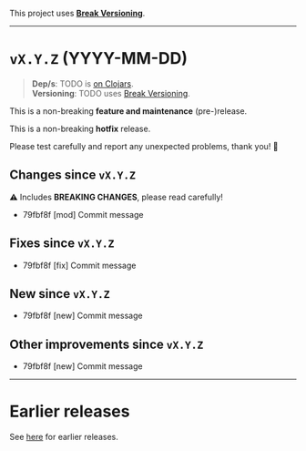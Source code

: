 This project uses [**Break Versioning**](https://www.taoensso.com/break-versioning).

---

# `vX.Y.Z` (YYYY-MM-DD)

> **Dep/s**: TODO is [on Clojars](https://clojars.org/com.taoensso/TODO/versions/X.Y.Z).  
> **Versioning**: TODO uses [Break Versioning](https://www.taoensso.com/break-versioning).

This is a non-breaking **feature and maintenance** (pre-)release.

This is a non-breaking **hotfix** release.

Please test carefully and report any unexpected problems, thank you! 🙏

## Changes since `vX.Y.Z`

⚠️ Includes **BREAKING CHANGES**, please read carefully!

* 79fbf8f [mod] Commit message

## Fixes since `vX.Y.Z`

* 79fbf8f [fix] Commit message

## New since `vX.Y.Z`

* 79fbf8f [new] Commit message

## Other improvements since `vX.Y.Z`

* 79fbf8f [new] Commit message

---

# Earlier releases

See [here](https://github.com/taoensso/TODO/releases) for earlier releases.